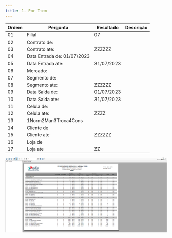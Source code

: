 ```yaml
---
title: 1. Por Item
---
```


Ordem | Pergunta | Resultado | Descrição 
----- | -------- | --------- | ---------
01    |Filial              |07 |
02    |Contrato de:         | |
03    |Contrato ate:         |ZZZZZZ |
04    |Data Entrada de: 01/07/2023| |
05    |Data Entrada ate: |31/07/2023 |
06    |Mercado: | |
07    |Segmento de:         | |
08    |Segmento ate:         | ZZZZZZ|
09    |Data Saida de:       |01/07/2023 |
10    |Data Saida ate:       |31/07/2023 |
11    |Celula de:           | |
12    |Celula ate:           |ZZZZ |
13    |1Norm2Man3Troca4Cons | |
14    |Cliente de | |
15    |Cliente ate |ZZZZZZ |
16    |Loja de | |
17    |Loja ate |ZZ |


![Alt text](image-1.png)